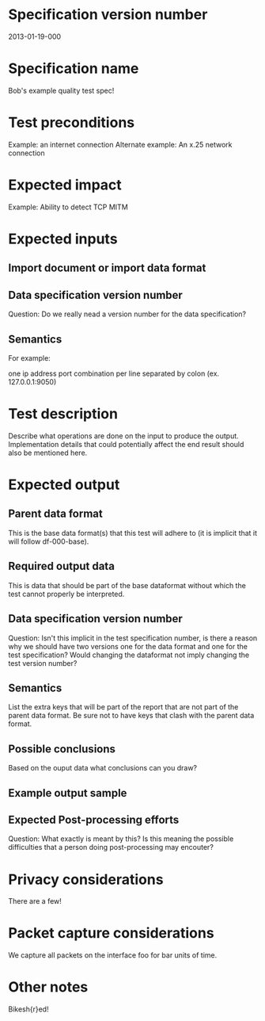 # Specification version number

2013-01-19-000

# Specification name

Bob's example quality test spec!

# Test preconditions

Example: an internet connection
Alternate example: An x.25 network connection

# Expected impact

Example: Ability to detect TCP MITM

# Expected inputs

## Import document or import data format

## Data specification version number

Question: Do we really nead a version number for the data specification?

## Semantics

For example:

one ip address port combination per line separated by colon (ex.
127.0.0.1:9050)

# Test description

Describe what operations are done on the input to produce the output.
Implementation details that could potentially affect the end result should also
be mentioned here.

# Expected output

## Parent data format

This is the base data format(s) that this test will adhere to (it is
implicit that it will follow df-000-base).

## Required output data

This is data that should be part of the base dataformat without which the
test cannot properly be interpreted.

## Data specification version number

Question: Isn't this implicit in the test specification number, is there a reason
why we should have two versions one for the data format and one for the
test specification? Would changing the dataformat not imply changing the
test version number?

## Semantics

List the extra keys that will be part of the report that are not part of
the parent data format. Be sure not to have keys that clash with the
parent data format.

## Possible conclusions

Based on the ouput data what conclusions can you draw?

## Example output sample

## Expected Post-processing efforts

Question: What exactly is meant by this? Is this meaning the possible
difficulties that a person doing post-processing may encouter?

# Privacy considerations

There are a few!

# Packet capture considerations

We capture all packets on the interface foo for bar units of time.

# Other notes

Bikesh{r}ed!


